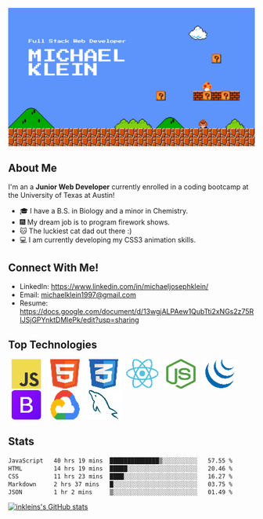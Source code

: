 
![Banner Image](./assets/images/Banner-github.png)

<!-- # Hello fellow developers and employers!  I'm Michael! <img src="https://user-images.githubusercontent.com/1303154/88677602-1635ba80-d120-11ea-84d8-d263ba5fc3c0.gif" width="28px" alt="hi"> -->


## About Me
I'm an a **Junior Web Developer** currently enrolled in a coding bootcamp at the University of Texas at Austin!

- :mortar_board: I have a B.S. in Biology and a minor in Chemistry.
- :fireworks: My dream job is to program firework shows.
- :cat: The luckiest cat dad out there :)
- :computer: I am currently developing my CSS3 animation skills.

## Connect With Me!

- LinkedIn: https://www.linkedin.com/in/michaeljosephklein/
- Email: michaelklein1997@gmail.com
- Resume: https://docs.google.com/document/d/13wgjALPAew1QubTti2xNGs2z75RIJSjGPYnktDMlePk/edit?usp=sharing

## Top Technologies
![JavaScript Logo](./assets/images/javascript-logo.png)
![HTML5 Logo](./assets/images/html5-logo.png)
![CSS3 Logo](./assets/images/css3-logo.png)
![ReactJS Logo](./assets/images/react-logo.png)
![NodeJS Logo](./assets/images/nodejs-logo.png)
![jQuery Logo](./assets/images/jQuery-logo.png)
![Bootstrap Logo](./assets/images/Bootstrap-logo.png)
![Google Cloud Serives Logo](./assets/images/google-platform-logo.png)
![mySQL Logo](./assets/images/mySQL-logo.png)

## Stats

<!--START_SECTION:waka-->
```text
JavaScript   40 hrs 19 mins  ██████████████▒░░░░░░░░░░   57.55 % 
HTML         14 hrs 19 mins  █████░░░░░░░░░░░░░░░░░░░░   20.46 % 
CSS          11 hrs 23 mins  ████░░░░░░░░░░░░░░░░░░░░░   16.27 % 
Markdown     2 hrs 37 mins   █░░░░░░░░░░░░░░░░░░░░░░░░   03.75 % 
JSON         1 hr 2 mins     ▒░░░░░░░░░░░░░░░░░░░░░░░░   01.49 % 
```
<!--END_SECTION:waka-->

[![inkleins's GitHub stats](https://github-readme-stats.vercel.app/api?username=inklein1997&theme=tokyonight&hide=stars)](https://github.com/inklein1997/github-readme-stats)
